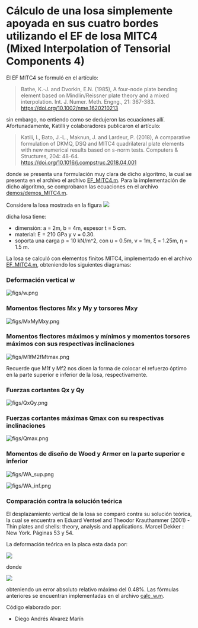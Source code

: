 # Cálculo de una losa simplemente apoyada en sus cuatro bordes utilizando el EF de losa MITC4 (Mixed Interpolation of Tensorial Components 4)

El EF MITC4 se formuló en el artículo:

> Bathe, K.-J. and Dvorkin, E.N. (1985), A four-node plate bending element based on Mindlin/Reissner plate theory and a mixed interpolation. Int. J. Numer. Meth. Engng., 21: 367-383. https://doi.org/10.1002/nme.1620210213

sin embargo, no entiendo como se dedujeron las ecuaciones allí. Afortunadamente, Katilli y colaboradores publicaron el artículo:

> Katili, I., Bato, J.-L., Maknun, J. and Lardeur, P. (2018), A comparative formulation of DKMQ, DSQ and MITC4 quadrilateral plate elements with new numerical results based on s-norm tests. Computers & Structures, 204: 48-64. https://doi.org/10.1016/j.compstruc.2018.04.001

donde se presenta una formulación muy clara de dicho algoritmo, la cual se presenta en el archivo el archivo [EF_MITC4.m](EF_MITC4.m). Para la implementación de dicho algoritmo, se comprobaron las ecuaciones en el archivo [demos/demos_MITC4.m]([demos/demos_MITC4.m]).

Considere la losa mostrada en la figura
![](../../ejemplos/losa.png)

dicha losa tiene:
* dimensión: a = 2m, b = 4m, espesor t = 5 cm.
* material: E = 210 GPa y ν = 0.30.
* soporta una carga p = 10 kN/m^2, con u = 0.5m, v = 1m, ξ = 1.25m, η = 1.5 m.

La losa se calculó con elementos finitos MITC4, implementado en el archivo [EF_MITC4.m](EF_MITC4.m), obteniendo los siguientes diagramas:

### Deformación vertical w

![figs/w.png](figs/w.png)

### Momentos flectores Mx y My y torsores Mxy

![figs/MxMyMxy.png](figs/MxMyMxy.png)

### Momentos flectores máximos y mínimos y momentos torsores máximos con sus respectivas inclinaciones

![figs/M1fM2fMtmax.png](figs/M1fM2fMtmax.png)

Recuerde que M1f y Mf2 nos dicen la forma de colocar el refuerzo óptimo en la parte superior e inferior de la losa, respectivamente.

### Fuerzas cortantes Qx y Qy

![figs/QxQy.png](figs/QxQy.png)

### Fuerzas cortantes máximas Qmax con su respectivas inclinaciones

![figs/Qmax.png](figs/Qmax.png)

### Momentos de diseño de Wood y Armer en la parte superior e inferior

![figs/WA_sup.png](figs/WA_sup.png)

![figs/WA_inf.png](figs/WA_inf.png)

### Comparación contra la solución teórica

El desplazamiento vertical de la losa se comparó contra su solución teórica, la cual se encuentra en Eduard Ventsel and Theodor Krauthammer (2001) - Thin plates and shells: theory, analysis and applications. Marcel Dekker : New York. Páginas 53 y 54.

La deformación teórica en la placa esta dada por:
<!---
Compile en: https://tex.s2cms.com

\begin{equation}
  w(x,y) = \frac{1}{\pi^4 D}\sum_{m=1}^\infty \sum_{n=1}^\infty
  \frac{p_{mn}}{\left(\frac{m^2}{a^2} + \frac{n^2}{b^2}\right)^2}
  \sin\left(\frac{m \pi x}{a}\right)
  \sin\left(\frac{n \pi y}{b}\right)
\end{equation}
donde
\begin{equation}
  p_{mn} = \frac{16 p}{\pi^2 m n}
  \sin\left(\frac{m \pi \xi}{a}\right)
  \sin\left(\frac{n \pi \eta}{b}\right)
  \sin\left(\frac{m \pi u}{2a}\right)
  \sin\left(\frac{n \pi v}{2b}\right)
\end{equation}
--->

![](https://i.upmath.me/svg/w(x%2Cy)%20%3D%20%5Cfrac%7B1%7D%7B%5Cpi%5E4%20D%7D%5Csum_%7Bm%3D1%7D%5E%5Cinfty%20%5Csum_%7Bn%3D1%7D%5E%5Cinfty%0A%20%20%5Cfrac%7Bp_%7Bmn%7D%7D%7B%5Cleft(%5Cfrac%7Bm%5E2%7D%7Ba%5E2%7D%20%2B%20%5Cfrac%7Bn%5E2%7D%7Bb%5E2%7D%5Cright)%5E2%7D%0A%20%20%5Csin%5Cleft(%5Cfrac%7Bm%20%5Cpi%20x%7D%7Ba%7D%5Cright)%0A%20%20%5Csin%5Cleft(%5Cfrac%7Bn%20%5Cpi%20y%7D%7Bb%7D%5Cright))

donde

![](https://i.upmath.me/svg/p_%7Bmn%7D%20%3D%20%5Cfrac%7B16%20p%7D%7B%5Cpi%5E2%20m%20n%7D%0A%20%20%5Csin%5Cleft(%5Cfrac%7Bm%20%5Cpi%20%5Cxi%7D%7Ba%7D%5Cright)%0A%20%20%5Csin%5Cleft(%5Cfrac%7Bn%20%5Cpi%20%5Ceta%7D%7Bb%7D%5Cright)%0A%20%20%5Csin%5Cleft(%5Cfrac%7Bm%20%5Cpi%20u%7D%7B2a%7D%5Cright)%0A%20%20%5Csin%5Cleft(%5Cfrac%7Bn%20%5Cpi%20v%7D%7B2b%7D%5Cright))

obteniendo un error absoluto relativo máximo del  0.48%. Las fórmulas anteriores se encuentran implementadas en el archivo [calc_w.m](calc_w.m).

Código elaborado por:
* Diego Andrés Alvarez Marín